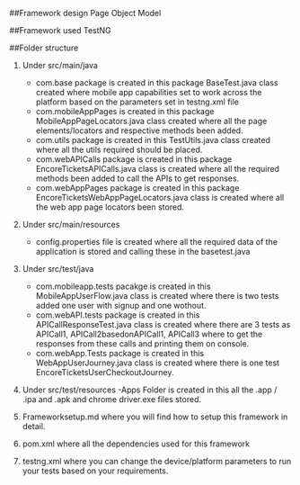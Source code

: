 ##Framework design Page Object Model

##Framework used TestNG

##Folder structure

 1. Under src/main/java
    - com.base package is created in this package BaseTest.java class created where mobile app capabilities set to work across the platform based on the parameters set in testng.xml file
    - com.mobileAppPages is created in this package MobileAppPageLocators.java class created where all the page elements/locators and respective methods been added.
    - com.utils package is created in this TestUtils.java class created where all the utils required should be placed.
    - com.webAPICalls package is created in this package EncoreTicketsAPICalls.java class is created where all the required methods been added to call the APIs to get responses.
    - com.webAppPages package is created in this package EncoreTicketsWebAppPageLocators.java class is created where all the web app page locators been stored.
    
 2. Under src/main/resources
    - config.properties file is created where all the required data of the application is stored and calling these in the basetest.java
    
 3. Under src/test/java
    - com.mobileapp.tests pacakge is created in this MobileAppUserFlow.java class is created where there is two tests added one user with signup and one wothout.
    - com.webAPI.tests package is created in this APICallResponseTest.java class is created where there are 3 tests as APICall1, APICall2basedonAPICall1, APICall3 where to get the responses from these calls and printing them on console.
    - com.webApp.Tests package is created in this WebAppUserJourney.java class is created where there is one test EncoreTicketsUserCheckoutJourney.
    
 4. Under src/test/resources 
    -Apps Folder is created in this all the .app / .ipa and .apk and chrome driver.exe files stored.
    
 5. Frameworksetup.md where you will find how to setup this framework in detail.
 6. pom.xml where all the dependencies used for this framework
 7. testng.xml where you can change the device/platform parameters to run your tests based on your requirements.
 
 
 
